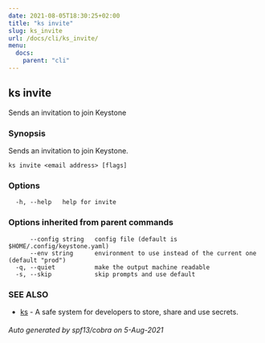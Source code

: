 ```yaml
---
date: 2021-08-05T18:30:25+02:00
title: "ks invite"
slug: ks_invite
url: /docs/cli/ks_invite/
menu:
  docs:
    parent: "cli"
---
```

## ks invite

Sends an invitation to join Keystone

### Synopsis

Sends an invitation to join Keystone.

```
ks invite <email address> [flags]
```

### Options

```
  -h, --help   help for invite
```

### Options inherited from parent commands

```
      --config string   config file (default is $HOME/.config/keystone.yaml)
      --env string      environment to use instead of the current one (default "prod")
  -q, --quiet           make the output machine readable
  -s, --skip            skip prompts and use default
```

### SEE ALSO

* [ks](/docs/cli/ks/)	 - A safe system for developers to store, share and use secrets.

###### Auto generated by spf13/cobra on 5-Aug-2021
